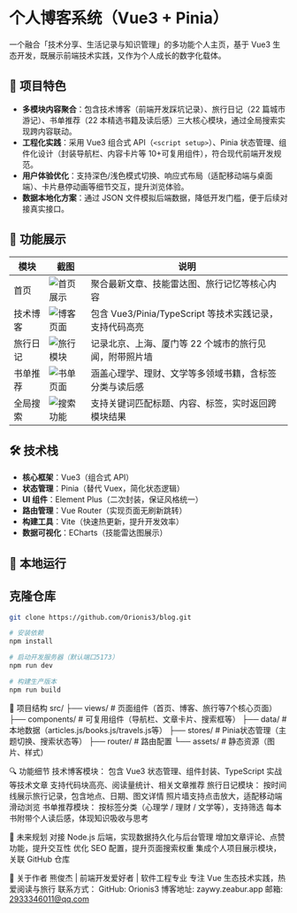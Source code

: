 # 个人博客系统（Vue3 + Pinia）

一个融合「技术分享、生活记录与知识管理」的多功能个人主页，基于 Vue3 生态开发，既展示前端技术实践，又作为个人成长的数字化载体。

## 🌟 项目特色

- **多模块内容聚合**：包含技术博客（前端开发踩坑记录）、旅行日记（22 篇城市游记）、书单推荐（22 本精选书籍及读后感）三大核心模块，通过全局搜索实现跨内容联动。
- **工程化实践**：采用 Vue3 组合式 API（`<script setup>`）、Pinia 状态管理、组件化设计（封装导航栏、内容卡片等 10+可复用组件），符合现代前端开发规范。
- **用户体验优化**：支持深色/浅色模式切换、响应式布局（适配移动端与桌面端）、卡片悬停动画等细节交互，提升浏览体验。
- **数据本地化方案**：通过 JSON 文件模拟后端数据，降低开发门槛，便于后续对接真实接口。

## 📸 功能展示

| 模块     | 截图                                                                                                  | 说明                                                    |
| -------- | ----------------------------------------------------------------------------------------------------- | ------------------------------------------------------- |
| 首页     | ![首页展示](https://raw.githubusercontent.com/Orionis3/blog/main/public/shoye.png) | 聚合最新文章、技能雷达图、旅行记忆等核心内容            |
| 技术博客 | ![博客页面](https://raw.githubusercontent.com/Orionis3/blog/main/public/jishuye.png)     | 包含 Vue3/Pinia/TypeScript 等技术实践记录，支持代码高亮 |
| 旅行日记 | ![旅行模块](https://raw.githubusercontent.com/Orionis3/blog/main/public/lvxing.png)   | 记录北京、上海、厦门等 22 个城市的旅行见闻，附带照片墙  |
| 书单推荐 | ![书单页面](https://raw.githubusercontent.com/Orionis3/blog/main/public/shudan.png)    | 涵盖心理学、理财、文学等多领域书籍，含标签分类与读后感  |
| 全局搜索 | ![搜索功能](https://raw.githubusercontent.com/Orionis3/blog/main/public/quanju.png)   | 支持关键词匹配标题、内容、标签，实时返回跨模块结果      |

## 🛠️ 技术栈

- **核心框架**：Vue3（组合式 API）
- **状态管理**：Pinia（替代 Vuex，简化状态逻辑）
- **UI 组件**：Element Plus（二次封装，保证风格统一）
- **路由管理**：Vue Router（实现页面无刷新跳转）
- **构建工具**：Vite（快速热更新，提升开发效率）
- **数据可视化**：ECharts（技能雷达图展示）

## 🚀 本地运行

## 克隆仓库
```bash
git clone https://github.com/Orionis3/blog.git

# 安装依赖
npm install

# 启动开发服务器（默认端口5173）
npm run dev

# 构建生产版本
npm run build
```

📁 项目结构
src/
├── views/           # 页面组件（首页、博客、旅行等7个核心页面）
├── components/      # 可复用组件（导航栏、文章卡片、搜索框等）
├── data/            # 本地数据（articles.js/books.js/travels.js等）
├── stores/          # Pinia状态管理（主题切换、搜索状态等）
├── router/          # 路由配置
└── assets/          # 静态资源（图片、样式）

🔍 功能细节
技术博客模块：
包含 Vue3 状态管理、组件封装、TypeScript 实战等技术文章
支持代码块高亮、阅读量统计、相关文章推荐
旅行日记模块：
按时间线展示旅行记录，包含地点、日期、图文详情
照片墙支持点击放大，适配移动端滑动浏览
书单推荐模块：
按标签分类（心理学 / 理财 / 文学等），支持筛选
每本书附带个人读后感，体现知识吸收与思考

🔄 未来规划
对接 Node.js 后端，实现数据持久化与后台管理
增加文章评论、点赞功能，提升交互性
优化 SEO 配置，提升页面搜索权重
集成个人项目展示模块，关联 GitHub 仓库

👤 关于作者
熊俊杰 | 前端开发爱好者 | 软件工程专业
专注 Vue 生态技术实践，热爱阅读与旅行
联系方式：
GitHub: Orionis3
博客地址: zaywy.zeabur.app
邮箱: 2933346011@qq.com
